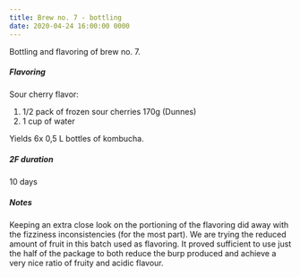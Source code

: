 ```yaml
---
title: Brew no. 7 - bottling
date: 2020-04-24 16:00:00 0000
---
```


Bottling and flavoring of brew no. 7.

##### Flavoring

Sour cherry flavor:
1. 1/2 pack of frozen sour cherries 170g (Dunnes)
2. 1 cup of water

Yields 6x 0,5 L bottles of kombucha.

##### 2F duration

10 days

##### Notes

Keeping an extra close look on the portioning of the flavoring did away with
the fizziness inconsistencies (for the most part). We are trying the reduced
amount of fruit in this batch used as flavoring. It proved sufficient to use
just the half of the package to both reduce the burp produced and achieve a
very nice ratio of fruity and acidic flavour.